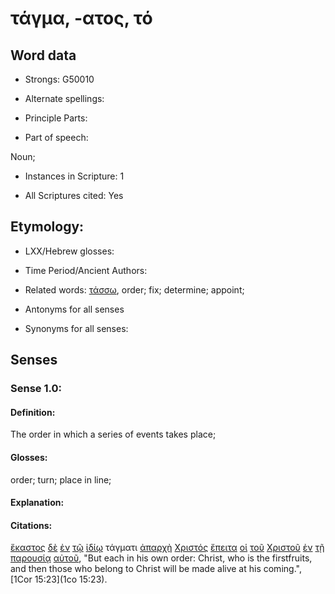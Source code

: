 # τάγμα, -ατος, τό

<!-- Status: S2=NeedsFinalCheck -->
<!-- Lexica used for edits: BDAG, FFM, LN, A-S -->

## Word data

* Strongs: G50010

* Alternate spellings:

* Principle Parts: 

* Part of speech: 

Noun;

* Instances in Scripture: 1

* All Scriptures cited: Yes

## Etymology: 

* LXX/Hebrew glosses: 

* Time Period/Ancient Authors: 

* Related words: [τάσσω](../G50210/01.md), order; fix; determine; appoint;

* Antonyms for all senses

* Synonyms for all senses: 

## Senses 

### Sense 1.0:

#### Definition: 

The order in which a series of events takes place;

#### Glosses:

order; turn; place in line;

#### Explanation:

#### Citations:

[ἕκαστος](../G15380/01.md) [δὲ](../G11610/01.md) [ἐν](../G17220/01.md) [τῷ](../G35880/01.md) [ἰδίῳ](../G23980/01.md) τάγματι [ἀπαρχὴ](../G05360/01.md) [Χριστός](../G55470/01.md) [ἔπειτα](../G18990/01.md) [οἱ](../G35880/01.md) [τοῦ](../G35880/01.md) [Χριστοῦ](../G55470/01.md) [ἐν](../G17220/01.md) [τῇ](../G35880/01.md) [παρουσίᾳ](../G39520/01.md) [αὐτοῦ](../G08460/01.md), 
"But each in his own order: Christ, who is the firstfruits, and then those who belong to Christ will be made alive at his coming.", 
[1Cor 15:23](1co 15:23).
